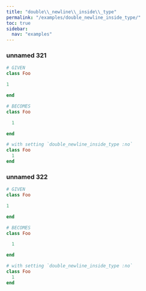 ```yaml
---
title: "double\\_newline\\_inside\\_type"
permalink: "/examples/double_newline_inside_type/"
toc: true
sidebar:
  nav: "examples"
---
```


### unnamed 321
```ruby
# GIVEN
class Foo

1

end
```
```ruby
# BECOMES
class Foo

  1

end
```
```ruby
# with setting `double_newline_inside_type :no`
class Foo
  1
end
```
### unnamed 322
```ruby
# GIVEN
class Foo

1

end
```
```ruby
# BECOMES
class Foo

  1

end
```
```ruby
# with setting `double_newline_inside_type :no`
class Foo
  1
end
```
